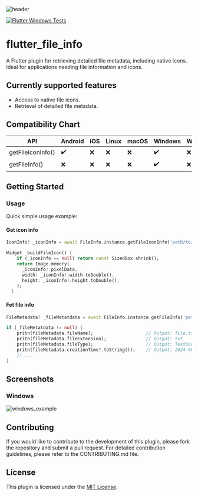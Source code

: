 ![header](https://i.imgur.com/5uioqZd.png)

[![Flutter Windows Tests](https://github.com/makjac/flutter_file_info/actions/workflows/windows.yml/badge.svg)](https://github.com/makjac/flutter_file_info/actions/workflows/windows.yml)

# flutter_file_info

A Flutter plugin for retrieving detailed file metadata, including native icons. Ideal for applications needing file information and icons.

## Currently supported features

* Access to native file icons.
* Retrieval of detailed file metadata.

## Compatibility Chart

| API                   | Android            | iOS                | Linux              | macOS              | Windows            | Web                |
| --------------------- | ------------------ | ------------------ | ------------------ | ------------------ | ------------------ | ------------------ |
| getFileIconInfo()     | :heavy_check_mark: | :x:                | :x:                | :x:                | :heavy_check_mark: | :x:                |
| getFileInfo()         | :x:                | :x:                | :x:                | :x:                | :heavy_check_mark: | :x:                |

## Getting Started

### Usage

Quick simple usage example:

#### Get icon info

```dart
IconInfo? _iconInfo = await FileInfo.instance.getFileIconInfo('path/to/example/file.txt');

Widget _buildFileIcon() {
    if (_iconInfo == null) return const SizedBox.shrink();
    return Image.memory(
      _iconInfo!.pixelData,
      width: _iconInfo!.width.toDouble(),
      height: _iconInfo!.height.toDouble(),
    );
  }
```

#### Fet file info

```dart
FileMetadata? _fileMetatdata = await FileInfo.instance.getFileInfo('path/to/example/file.txt');

if (_fileMetatdata != null) {
    pritn(fileMetadata.fileName);                    // Output: file.txt
    pritn(fileMetadata.fileExtension);               // Output: txt
    pritn(fileMetadata.fileType);                    // Output: TextDocument
    pritn(fileMetadata.creationTime?.toString());    // Output: 2024-08-01 17:16:26.500018
    // ...
}
```

## Screenshots

### Windows

![windows_example](https://i.imgur.com/Yo0GhFM.gif)

## Contributing

If you would like to contribute to the development of this plugin, please fork the repository and submit a pull request. For detailed contribution guidelines, please refer to the CONTRIBUTING.md file.

## License

This plugin is licensed under the [MIT License](https://github.com/makjac/flutter_file_info/blob/main/LICENSE).
